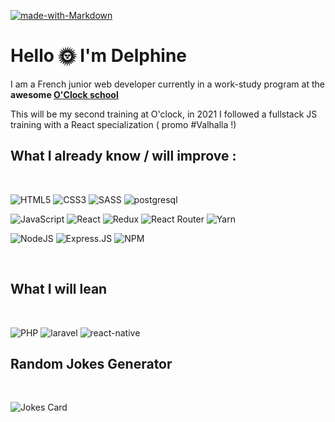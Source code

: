 [![made-with-Markdown](https://img.shields.io/badge/Made%20with-Markdown-1f425f.svg)](http://commonmark.org)

# Hello :sun_with_face: I'm Delphine #

I am a French junior web developer currently in a work-study program at the **awesome [O'Clock school](https://oclock.io/)** 

This will be my second training at O'clock, in 2021 I followed a fullstack JS training with a React specialization ( promo #Valhalla !)

## What I already know / will improve : ##
<br/>

 ![HTML5](https://img.shields.io/badge/html5-%23E34F26.svg?style=for-the-badge&logo=html5&logoColor=white) ![CSS3](https://img.shields.io/badge/css3-%231572B6.svg?style=for-the-badge&logo=css3&logoColor=white) ![SASS](https://img.shields.io/badge/SASS-hotpink.svg?style=for-the-badge&logo=SASS&logoColor=white) ![postgresql](https://img.shields.io/badge/PostgreSQL-316192?style=for-the-badge&logo=postgresql&logoColor=white)

 ![JavaScript](https://img.shields.io/badge/JavaScript-323330?style=for-the-badge&logo=javascript&logoColor=yellow) ![React](https://img.shields.io/badge/react-%2320232a.svg?style=for-the-badge&logo=react&logoColor=%2361DAFB) ![Redux](https://img.shields.io/badge/redux-%23593d88.svg?style=for-the-badge&logo=redux&logoColor=white) ![React Router](https://img.shields.io/badge/React_Router-CA4245?style=for-the-badge&logo=react-router&logoColor=white) ![Yarn](https://img.shields.io/badge/yarn-%232C8EBB.svg?style=for-the-badge&logo=yarn&logoColor=white)

 ![NodeJS](https://img.shields.io/badge/node.js-6DA55F?style=for-the-badge&logo=node.js&logoColor=white)
 ![Express.JS](https://img.shields.io/badge/Express.js-404D59?style=for-the-badge)
 ![NPM](https://img.shields.io/badge/NPM-%23000000.svg?style=for-the-badge&logo=npm&logoColor=white)

 <br/>

## What I will lean ##
<br/>

![PHP](https://img.shields.io/badge/PHP-777BB4?style=for-the-badge&logo=php&logoColor=white)
![laravel](https://img.shields.io/badge/Laravel-FF2D20?style=for-the-badge&logo=laravel&logoColor=white)
![react-native](https://img.shields.io/badge/React_Native-20232A?style=for-the-badge&logo=react&logoColor=61DAFB)
<br/>

## Random Jokes Generator ## 
<br/>

![Jokes Card](https://readme-jokes.vercel.app/api)